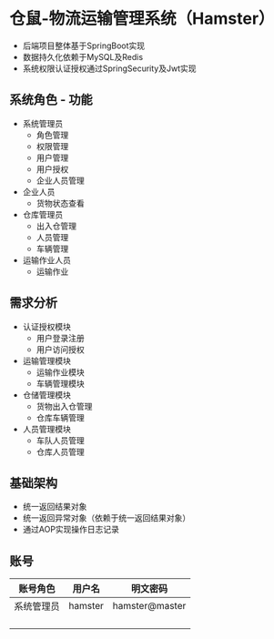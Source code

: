 # 仓鼠-物流运输管理系统（Hamster）
- 后端项目整体基于SpringBoot实现
- 数据持久化依赖于MySQL及Redis
- 系统权限认证授权通过SpringSecurity及Jwt实现
## 系统角色 - 功能
- 系统管理员
  - 角色管理
  - 权限管理
  - 用户管理
  - 用户授权
  - 企业人员管理
- 企业人员
  - 货物状态查看
- 仓库管理员
  - 出入仓管理
  - 人员管理
  - 车辆管理
- 运输作业人员
  - 运输作业
## 需求分析
- 认证授权模块
  - 用户登录注册
  - 用户访问授权
- 运输管理模块
  - 运输作业模块
  - 车辆管理模块
- 仓储管理模块
  - 货物出入仓管理
  - 仓库车辆管理
- 人员管理模块
  - 车队人员管理
  - 仓库人员管理
## 基础架构
- 统一返回结果对象
- 统一返回异常对象（依赖于统一返回结果对象）
- 通过AOP实现操作日志记录
## 账号

| 账号角色  | 用户名     | 明文密码           |
|-------|---------|----------------|
| 系统管理员 | hamster | hamster@master |
|       |         |                |
|       |         |                |
|       |         |                |
|       |         |                |
